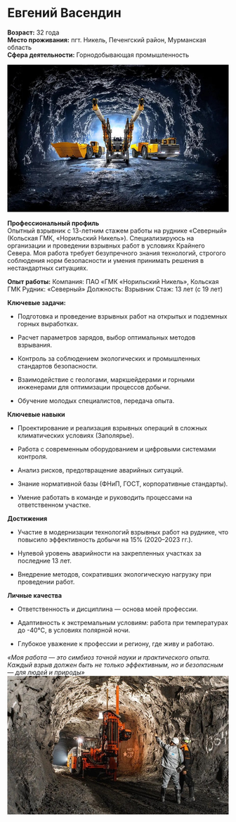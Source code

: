 # Евгений Васендин
**Возраст:** 32 года\
**Место проживания:** пгт. Никель, Печенгский район, Мурманская область\
**Сфера деятельности:** Горнодобывающая промышленность

![](./XXXL.jpg)

**Профессиональный профиль**\
Опытный взрывник с 13-летним стажем работы на руднике «Северный» (Кольская ГМК, «Норильский Никель»). Специализируюсь на организации и проведении взрывных работ в условиях Крайнего Севера. Моя работа требует безупречного знания технологий, строгого соблюдения норм безопасности и умения принимать решения в нестандартных ситуациях.

**Опыт работы:**
Компания: ПАО «ГМК «Норильский Никель», Кольская ГМК
Рудник: «Северный»
Должность: Взрывник
Стаж: 13 лет (с 19 лет)

**Ключевые задачи:**

- Подготовка и проведение взрывных работ на открытых и подземных горных выработках.

- Расчет параметров зарядов, выбор оптимальных методов взрывания.

- Контроль за соблюдением экологических и промышленных стандартов безопасности.

- Взаимодействие с геологами, маркшейдерами и горными инженерами для оптимизации процессов добычи.

- Обучение молодых специалистов, передача опыта.

**Ключевые навыки**
- Проектирование и реализация взрывных операций в сложных климатических условиях (Заполярье).

- Работа с современным оборудованием и цифровыми системами контроля.

- Анализ рисков, предотвращение аварийных ситуаций.

- Знание нормативной базы (ФНиП, ГОСТ, корпоративные стандарты).

- Умение работать в команде и руководить процессами на ответственном участке.

**Достижения**
- Участие в модернизации технологий взрывных работ на руднике, что повысило эффективность добычи на 15% (2020–2023 гг.).

- Нулевой уровень аварийности на закрепленных участках за последние 13 лет.

- Внедрение методов, сокративших экологическую нагрузку при проведении работ.

**Личные качества**
- Ответственность и дисциплина — основа моей профессии.

- Адаптивность к экстремальным условиям: работа при температурах до -40°C, в условиях полярной ночи.

- Глубокое уважение к профессии и региону, где живу и работаю.

*«Моя работа — это симбиоз точной науки и практического опыта. Каждый взрыв должен быть не только эффективным, но и безопасным — для людей и природы»*
![](./756655790064700.jpg)
